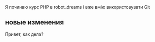 Я починаю курс PHP в robot_dreams і вже вмію використовувати Git
## новые изменения
Привет, как дела?